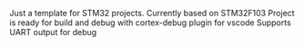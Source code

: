 Just a template for STM32 projects. Currently based on STM32F103
Project is ready for build and debug with cortex-debug plugin for vscode
Supports UART output for debug

